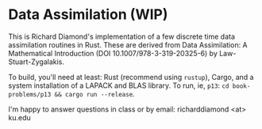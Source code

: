 # Data Assimilation (WIP)

This is Richard Diamond's implementation of a few discrete time data
assimilation routines in Rust. These are derived from Data Assimilation: A
Mathematical Introduction (DOI 10.1007/978-3-319-20325-6) by
Law-Stuart-Zygalakis.

To build, you'll need at least: Rust (recommend using
`rustup`), Cargo, and a system installation of a LAPACK 
and BLAS library. To run, ie, `p13`:
`cd book-problems/p13 && cargo run --release`.

I'm happy to answer questions in class or by email:
richarddiamond \<at\> ku.edu 